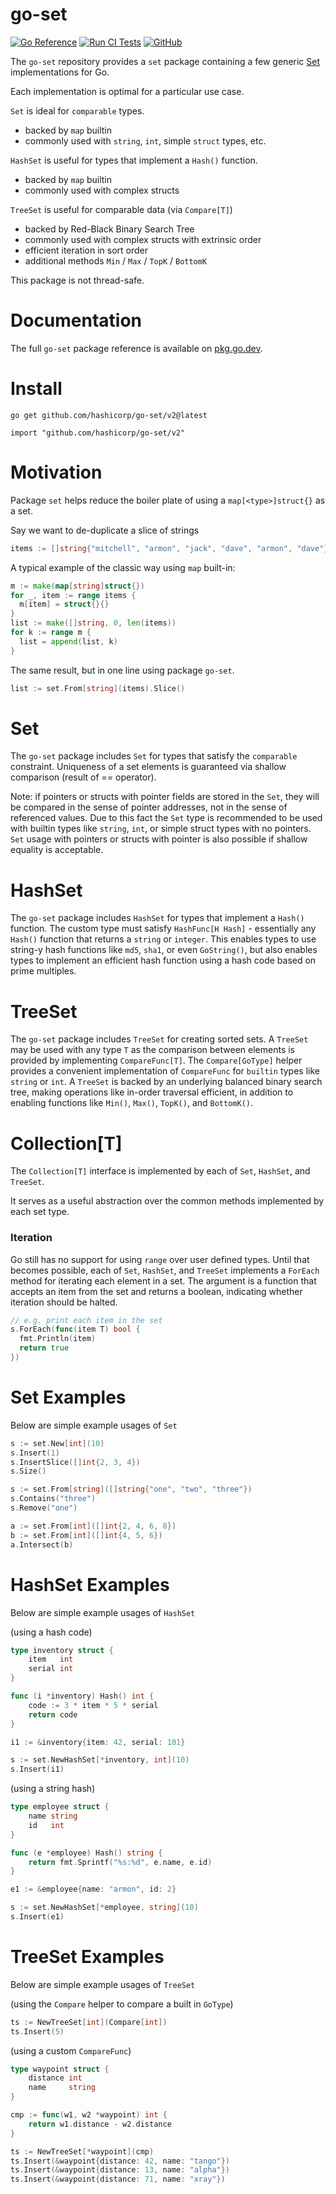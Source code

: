 # go-set

[![Go Reference](https://pkg.go.dev/badge/github.com/hashicorp/go-set.svg)](https://pkg.go.dev/github.com/hashicorp/go-set)
[![Run CI Tests](https://github.com/hashicorp/go-set/actions/workflows/ci.yaml/badge.svg)](https://github.com/hashicorp/go-set/actions/workflows/ci.yaml)
[![GitHub](https://img.shields.io/github/license/hashicorp/go-set)](LICENSE)

The `go-set` repository provides a `set` package containing a few
generic [Set](https://en.wikipedia.org/wiki/Set) implementations for Go.

Each implementation is optimal for a particular use case.

`Set` is ideal for `comparable` types.
  - backed by `map` builtin
  - commonly used with `string`, `int`, simple `struct` types, etc.

`HashSet` is useful for types that implement a `Hash()` function.
  - backed by `map` builtin
  - commonly used with complex structs

`TreeSet` is useful for comparable data (via `Compare[T]`)
  - backed by Red-Black Binary Search Tree
  - commonly used with complex structs with extrinsic order
  - efficient iteration in sort order
  - additional methods `Min` / `Max` / `TopK` / `BottomK`

This package is not thread-safe.

# Documentation

The full `go-set` package reference is available on [pkg.go.dev](https://pkg.go.dev/github.com/hashicorp/go-set).

# Install

```shell
go get github.com/hashicorp/go-set/v2@latest
```

```shell
import "github.com/hashicorp/go-set/v2"
```

# Motivation

Package `set` helps reduce the boiler plate of using a `map[<type>]struct{}` as a set.

Say we want to de-duplicate a slice of strings
```go
items := []string{"mitchell", "armon", "jack", "dave", "armon", "dave"}
```

A typical example of the classic way using `map` built-in:
```go
m := make(map[string]struct{})
for _, item := range items {
  m[item] = struct{}{}
}
list := make([]string, 0, len(items))
for k := range m {
  list = append(list, k)
}
```

The same result, but in one line using package `go-set`.
```go
list := set.From[string](items).Slice()
```

# Set

The `go-set` package includes `Set` for types that satisfy the `comparable` constraint.
Uniqueness of a set elements is guaranteed via shallow comparison (result of == operator).

Note: if pointers or structs with pointer fields are stored in the `Set`, they will
be compared in the sense of pointer addresses, not in the sense of referenced values.
Due to this fact the `Set` type is recommended to be used with builtin types like
`string`, `int`, or simple struct types with no pointers. `Set` usage with pointers or 
structs with pointer is also possible if shallow equality is acceptable.

# HashSet

The `go-set` package includes `HashSet` for types that implement a `Hash()` function.
The custom type must satisfy `HashFunc[H Hash]` - essentially any `Hash()` function
that returns a `string` or `integer`. This enables types to use string-y hash
functions like `md5`, `sha1`, or even `GoString()`, but also enables types to
implement an efficient hash function using a hash code based on prime multiples.

# TreeSet

The `go-set` package includes `TreeSet` for creating sorted sets. A `TreeSet` may
be used with any type `T` as the comparison between elements is provided by implementing
`CompareFunc[T]`. The `Compare[GoType]` helper provides a convenient implementation of
`CompareFunc` for `builtin` types like `string` or `int`. A `TreeSet` is backed by
an underlying balanced binary search tree, making operations like in-order traversal
efficient, in addition to enabling functions like `Min()`, `Max()`, `TopK()`, and
`BottomK()`.

# Collection[T]

The `Collection[T]` interface is implemented by each of `Set`, `HashSet`, and `TreeSet`.

It serves as a useful abstraction over the common methods implemented by each set type.

### Iteration

Go still has no support for using `range` over user defined types. Until that becomes
possible, each of `Set`, `HashSet`, and `TreeSet` implements a `ForEach` method for
iterating each element in a set. The argument is a function that accepts an item from
the set and returns a boolean, indicating whether iteration should be halted.

```go
// e.g. print each item in the set
s.ForEach(func(item T) bool {
  fmt.Println(item)
  return true
})
```

# Set Examples

Below are simple example usages of `Set`

```go
s := set.New[int](10)
s.Insert(1)
s.InsertSlice([]int{2, 3, 4})
s.Size()
```

```go
s := set.From[string]([]string{"one", "two", "three"})
s.Contains("three")
s.Remove("one")
```


```go
a := set.From[int]([]int{2, 4, 6, 8})
b := set.From[int]([]int{4, 5, 6})
a.Intersect(b)
```

# HashSet Examples

Below are simple example usages of `HashSet`

(using a hash code)
```go
type inventory struct {
    item   int
    serial int
}

func (i *inventory) Hash() int {
    code := 3 * item * 5 * serial
    return code
}

i1 := &inventory{item: 42, serial: 101}

s := set.NewHashSet[*inventory, int](10)
s.Insert(i1)
```

(using a string hash)
```go
type employee struct {
    name string
    id   int
}

func (e *employee) Hash() string {
    return fmt.Sprintf("%s:%d", e.name, e.id)
}

e1 := &employee{name: "armon", id: 2}

s := set.NewHashSet[*employee, string](10)
s.Insert(e1)
```

# TreeSet Examples

Below are simple example usages of `TreeSet`

(using the `Compare` helper to compare a built in `GoType`)

```go
ts := NewTreeSet[int](Compare[int])
ts.Insert(5)
```

(using a custom `CompareFunc`)

```go
type waypoint struct {
    distance int
    name     string
}

cmp := func(w1, w2 *waypoint) int {
    return w1.distance - w2.distance
}

ts := NewTreeSet[*waypoint](cmp)
ts.Insert(&waypoint{distance: 42, name: "tango"})
ts.Insert(&waypoint{distance: 13, name: "alpha"})
ts.Insert(&waypoint{distance: 71, name: "xray"})
```

